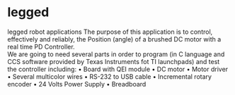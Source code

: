 # legged
legged robot applications
The purpose of this application is to control, effectively and reliably, the Position (angle) of a brushed DC motor with a real time PD Controller.  
We are going to need several parts in order to program (in C language and CCS software provided by Texas Instruments fot TI launchpads) and
test the controller including:
•	Board with QEI module
•	DC motor
•	Motor driver
•	Several multicolor wires
•	RS-232 to USB cable
•	Incremental rotary encoder
•	24 Volts Power Supply
•	Breadboard

